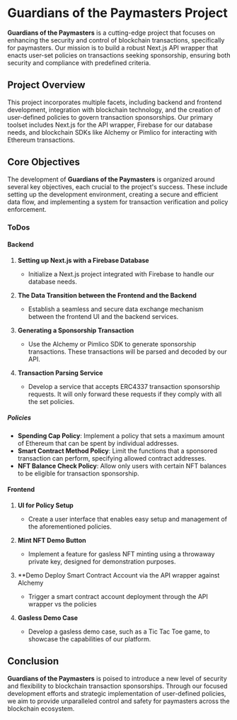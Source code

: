 # Guardians of the Paymasters Project

**Guardians of the Paymasters** is a cutting-edge project that focuses on enhancing the security and control of blockchain transactions, specifically for paymasters. Our mission is to build a robust Next.js API wrapper that enacts user-set policies on transactions seeking sponsorship, ensuring both security and compliance with predefined criteria.

## Project Overview

This project incorporates multiple facets, including backend and frontend development, integration with blockchain technology, and the creation of user-defined policies to govern transaction sponsorships. Our primary toolset includes Next.js for the API wrapper, Firebase for our database needs, and blockchain SDKs like Alchemy or Pimlico for interacting with Ethereum transactions.

## Core Objectives

The development of **Guardians of the Paymasters** is organized around several key objectives, each crucial to the project's success. These include setting up the development environment, creating a secure and efficient data flow, and implementing a system for transaction verification and policy enforcement.

### ToDos

#### Backend

1. **Setting up Next.js with a Firebase Database**
   - Initialize a Next.js project integrated with Firebase to handle our database needs.
   
2. **The Data Transition between the Frontend and the Backend**
   - Establish a seamless and secure data exchange mechanism between the frontend UI and the backend services.

3. **Generating a Sponsorship Transaction**
   - Use the Alchemy or Pimlico SDK to generate sponsorship transactions. These transactions will be parsed and decoded by our API.

4. **Transaction Parsing Service**
   - Develop a service that accepts ERC4337 transaction sponsorship requests. It will only forward these requests if they comply with all the set policies.

##### Policies

- **Spending Cap Policy**: Implement a policy that sets a maximum amount of Ethereum that can be spent by individual addresses.
- **Smart Contract Method Policy**: Limit the functions that a sponsored transaction can perform, specifying allowed contract addresses.
- **NFT Balance Check Policy**: Allow only users with certain NFT balances to be eligible for transaction sponsorship.

#### Frontend

1. **UI for Policy Setup**
   - Create a user interface that enables easy setup and management of the aforementioned policies.

2. **Mint NFT Demo Button**
   - Implement a feature for gasless NFT minting using a throwaway private key, designed for demonstration purposes.

3. **Demo Deploy Smart Contract Account via the API wrapper against Alchemy
   - Trigger a smart contract account deployment through the API wrapper vs the policies
3. **Gasless Demo Case**
   - Develop a gasless demo case, such as a Tic Tac Toe game, to showcase the capabilities of our platform.

## Conclusion

**Guardians of the Paymasters** is poised to introduce a new level of security and flexibility to blockchain transaction sponsorships. Through our focused development efforts and strategic implementation of user-defined policies, we aim to provide unparalleled control and safety for paymasters across the blockchain ecosystem.
